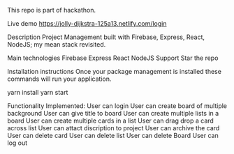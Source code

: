 This repo is part of hackathon. 

Live demo
https://jolly-dijkstra-125a13.netlify.com/login

Description
Project Management built with Firebase, Express, React, NodeJS; my mean stack revisited.



Main technologies
Firebase
Express
React
NodeJS
Support
Star the repo

Installation instructions
Once your package management is installed these commands will run your application.

yarn install
yarn start

Functionality Implemented:
 User can login
 User can create board of multiple background
 User can give title to board
 User can create multiple lists in a board
 User can create multiple cards in a list
 User can drag drop a card across list
 User can attact discription to project
 User can archive the card
 User can delete card
 User can delete list
 User can delete Board
 User can log out
